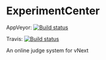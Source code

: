 # ExperimentCenter

AppVeyor: [![Build status](https://ci.appveyor.com/api/projects/status/iu9cxa03rn16ylwa/branch/dev?svg=true)](https://ci.appveyor.com/project/Kagamine/vnextexperimentcenter/branch/dev)

Travis: [![Build status](https://travis-ci.org/CodeComb/vNextExperimentCenter.svg)](https://travis-ci.org/Topicomb/vNextExperimentCenter)

An online judge system for vNext
